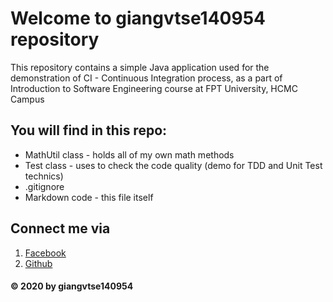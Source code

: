 # Welcome to giangvtse140954 repository
This repository contains a simple Java 
application used for the demonstration
of CI - Continuous Integration process,
as a part of Introduction to Software
Engineering course at FPT University, HCMC Campus

## You will find in this repo:
* MathUtil class - holds all of my own math methods
* Test class - uses to check the code quality (demo for 
TDD and Unit Test technics)
* .gitignore
* Markdown code - this file itself

## Connect me via
1. [Facebook](https://facebook.com/giang.coi.104)
2. [Github](https://github.com/giangvtse140954)

#### © 2020 by giangvtse140954